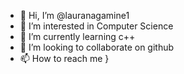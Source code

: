 - 👋 Hi, I’m @lauranagamine1
- 👀 I’m interested in Computer Science
- 🌱 I’m currently learning c++
- 💞️ I’m looking to collaborate on github
- 📫 How to reach me }

<!---
lauranagamine1/lauranagamine1 is a ✨ special ✨ repository because its `README.md` (this file) appears on your GitHub profile.
You can click the Preview link to take a look at your changes.
--->
